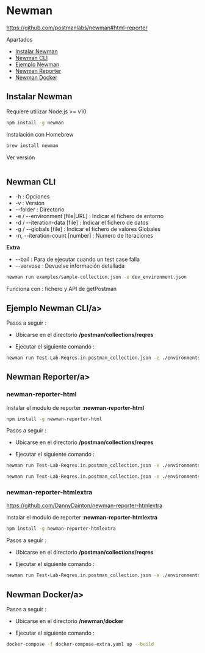 # Newman

https://github.com/postmanlabs/newman#html-reporter

Apartados

- [Instalar Newman](#instalar-newman)
- [Newman CLI](#newman-cli)
- [Ejemplo Newman](#newman-ejemplo)
- [Newman Reporter](#newman-reporter)
- [Newman Docker](#newman-docker)



## <a name="instalar-newman">Instalar Newman</a>

Requiere utilizar Node.js >= v10

```bash
npm install -g newman
```

Instalación con Homebrew

```bash
brew install newman
```

Ver versión

```bash

```




## <a name="newman-cli">Newman CLI</a>

* -h : Opciones
* -v : Versión
* --folder : Directorio
* -e / --environment [file|URL] : Indicar el fichero de entorno
* -d / --iteration-data [file] : Indicar el fichero de datos
* -g / --globals [file] : Indicar el fichero de valores Globales
* -n, --iteration-count [number] : Numero de Iteraciones

**Extra**

* --bail : Para de ejecutar cuando un test case falla
* --vervose : Devuelve información detallada

```bash
newman run examples/sample-collection.json -e dev_environment.json
```

Funciona con : fichero y API de getPostman








## <a name="newman-cli">Ejemplo Newman CLI/a>

Pasos a seguir :

* Ubicarse en el directorio **/postman/collections/reqres**

* Ejecutar el siguiente comando :

```bash
newman run Test-Lab-Reqres.in.postman_collection.json -e ./environments/Test-Lab-Environment.postman_environment.json 
```





## <a name="newman-reporter">Newman Reporter/a>



### newman-reporter-html

Instalar el modulo de reporter :**newman-reporter-html**

```bash
npm install -g newman-reporter-html
```

Pasos a seguir :

* Ubicarse en el directorio **/postman/collections/reqres**

* Ejecutar el siguiente comando :

```bash
newman run Test-Lab-Reqres.in.postman_collection.json -e ./environments/Test-Lab-Environment.postman_environment.json -r html,cli 

newman run Test-Lab-Reqres.in.postman_collection.json -e ./environments/Test-Lab-Environment.postman_environment.json -r html,cli --reporter-html-export ./reports/result.html
```



### newman-reporter-htmlextra

https://github.com/DannyDainton/newman-reporter-htmlextra

Instalar el modulo de reporter :**newman-reporter-htmlextra**

```bash
npm install -g newman-reporter-htmlextra
```

Pasos a seguir :

* Ubicarse en el directorio **/postman/collections/reqres**

* Ejecutar el siguiente comando :

```bash
newman run Test-Lab-Reqres.in.postman_collection.json -e ./environments/Test-Lab-Environment.postman_environment.json -r htmlextra --reporter-htmlextra-export ./reports/result-extra.html
```





## <a name="newman-docker">Newman Docker/a>

Pasos a seguir :

* Ubicarse en el directorio **/newman/docker**

* Ejecutar el siguiente comando :

```bash
docker-compose -f docker-compose-extra.yaml up --build
```
